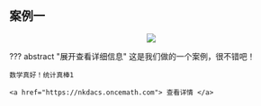 ## 案例一
<div  align=center><img src=http://wx4.sinaimg.cn/mw690/b192da26ly1fix6sl52gvj21kw16otzr.jpg /></div>

??? abstract "展开查看详细信息"
    这是我们做的一个案例，很不错吧！

    数学真好！统计真棒1

    <a href="https://nkdacs.oncemath.com"> 查看详情 </a>
